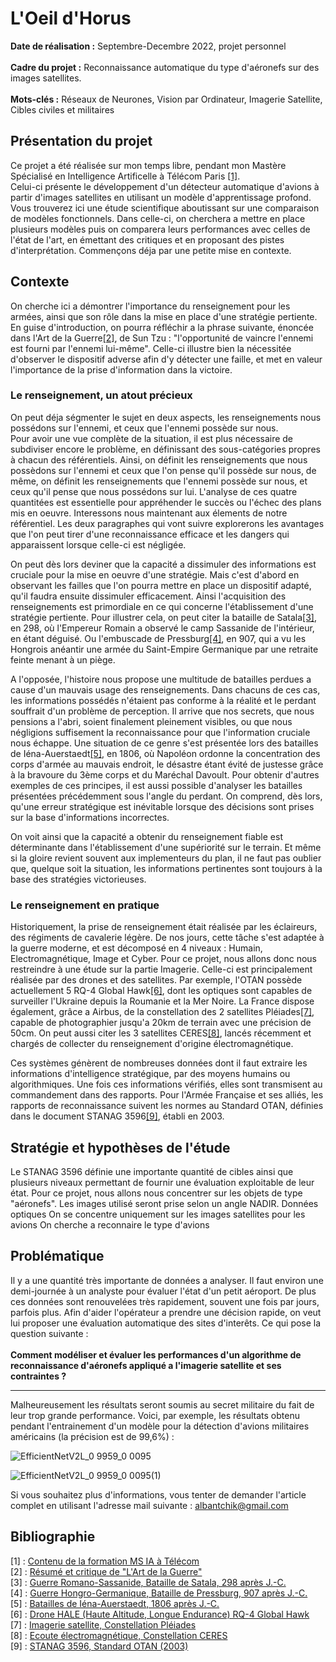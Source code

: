 # L'Oeil d'Horus

**Date de réalisation :** Septembre-Decembre 2022, projet personnel  
<br>
**Cadre du projet :** Reconnaissance automatique du type d'aéronefs sur des images satellites.  
<br>
**Mots-clés :** Réseaux de Neurones, Vision par Ordinateur, Imagerie Satellite, Cibles civiles et militaires  

## Présentation du projet
Ce projet a été réalisée sur mon temps libre, pendant mon Mastère Spécialisé en Intelligence Artificelle à Télécom Paris [[1]](#ref1).  
Celui-ci présente le développement d'un détecteur automatique d'avions à partir d'images satellites en utilisant un modèle d'apprentissage profond.
Vous trouverez ici une étude scientifique aboutissant sur une comparaison de modèles fonctionnels.
Dans celle-ci, on cherchera a mettre en place plusieurs modèles puis on comparera leurs performances avec celles de l'état de l'art, en émettant des critiques et en proposant des pistes d'interprétation. Commençons déja par une petite mise en contexte.  

## Contexte  
On cherche ici a démontrer l'importance du renseignement pour les armées, ainsi que son rôle dans la mise en place d'une stratégie pertiente. En guise d'introduction, on pourra réfléchir a la phrase suivante, énoncée dans l'Art de la Guerre[[2]](#ref2), de Sun Tzu : "l'opportunité de vaincre l'ennemi est fourni par l'ennemi lui-même". Celle-ci illustre bien la nécessitée d'observer le dispositif adverse afin d'y détecter une faille, et met en valeur l'importance de la prise d'information dans la victoire.  

### Le renseignement, un atout précieux  
On peut déja ségmenter le sujet en deux aspects, les renseignements nous possédons sur l'ennemi, et ceux que l'ennemi possède sur nous.  
Pour avoir une vue complète de la situation, il est plus nécessaire de subdiviser encore le problème, en définissant des sous-catégories propres à chacun des référentiels. Ainsi, on définit les renseignements que nous possèdons sur l'ennemi et ceux que l'on pense qu'il possède sur nous, de même, on définit les renseignements que l'ennemi possède sur nous, et ceux qu'il pense que nous possédons sur lui. L'analyse de ces quatre quantitées est essentielle pour appréhender le succès ou l'échec des plans mis en oeuvre. Interessons nous maintenant aux élements de notre référentiel. Les deux paragraphes qui vont suivre explorerons les avantages que l'on peut tirer d'une reconnaissance efficace et les dangers qui apparaissent lorsque celle-ci est négligée.  

On peut dès lors deviner que la capacité a dissimuler des informations est cruciale pour la mise en oeuvre d'une stratégie. Mais c'est d'abord en observant les failles que l'on pourra mettre en place un dispositif adapté, qu'il faudra ensuite dissimuler efficacement. Ainsi l'acquisition des renseignements est primordiale en ce qui concerne l'établissement d'une stratégie pertiente. Pour illustrer cela, on peut citer la bataille de Satala[[3]](#ref3), en 298, où l'Empereur Romain a observé le camp Sassanide de l'intérieur, en étant déguisé. Ou l'embuscade de Pressburg[[4]](#ref4), en 907, qui a vu les Hongrois anéantir une armée du Saint-Empire Germanique par une retraite feinte menant à un piège.  

A l'opposée, l'histoire nous propose une multitude de batailles perdues a cause d'un mauvais usage des renseignements. Dans chacuns de ces cas, les informations possédés n'étaient pas conforme à la réalité et le perdant souffrait d'un problème de perception. Il arrive que nos secrets, que nous pensions a l'abri, soient finalement pleinement visibles, ou que nous négligions suffisement la reconnaissance pour que l'information cruciale nous échappe. Une situation de ce genre s'est présentée lors des batailles de Iéna-Auerstaedt[[5]](#ref5), en 1806, où Napoléon ordonne la concentration des corps d'armée au mauvais endroit, le désastre étant évité de justesse grâce à la bravoure du 3ème corps et du Maréchal Davoult. Pour obtenir d'autres exemples de ces principes, il est aussi possible d'analyser les batailles présentées précédemment sous l'angle du perdant. On comprend, dès lors, qu'une erreur stratégique est inévitable lorsque des décisions sont prises sur la base d'informations incorrectes.  

On voit ainsi que la capacité a obtenir du renseignement fiable est déterminante dans l'établissement d'une supériorité sur le terrain. Et même si la gloire revient souvent aux implementeurs du plan, il ne faut pas oublier que, quelque soit la situation, les informations pertinentes sont toujours à la base des stratégies victorieuses.  

### Le renseignement en pratique  
Historiquement, la prise de renseignement était réalisée par les éclaireurs, des régiments de cavalerie légère. De nos jours, cette tâche s'est adaptée à la guerre moderne, et est décomposé en 4 niveaux : Humain, Electromagnétique, Image et Cyber. Pour ce projet, nous allons donc nous restreindre à une étude sur la partie Imagerie. Celle-ci est principalement réalisée par des drones et des satellites. Par exemple, l'OTAN possède actuellement 5 RQ-4 Global Hawk[[6]](#ref6), dont les optiques sont capables de surveiller l'Ukraine depuis la Roumanie et la Mer Noire. La France dispose également, grâce a Airbus, de la constellation des 2 satellites Pléiades[[7]](#ref7), capable de photographier jusqu'a 20km de terrain avec une précision de 50cm. On peut aussi citer les 3 satellites CERES[[8]](#ref8), lancés récemment et chargés de collecter du renseignement d'origine électromagnétique.

Ces systèmes génèrent de nombreuses données dont il faut extraire les informations d'intelligence stratégique, par des moyens humains ou algorithmiques. Une fois ces informations vérifiés, elles sont transmisent au commandement dans des rapports. Pour l'Armée Française et ses alliés, les rapports de reconnaissance suivent les normes au Standard OTAN, définies dans le document STANAG 3596[[9]](#ref9), établi en 2003.  

## Stratégie et hypothèses de l'étude
Le STANAG 3596 définie une importante quantité de cibles ainsi que plusieurs niveaux permettant de fournir une évaluation exploitable de leur état. Pour ce projet, nous allons nous concentrer sur les objets de type "aéronefs".
Les images utilisé seront prise selon un angle NADIR.
Données optiques
On se concentre uniquement sur les images satellites pour les avions
On cherche a reconnaire le type d'avions
<br>
## Problématique
Il y a une quantité très importante de données a analyser. Il faut environ une demi-journée à un analyste pour évaluer l'état d'un petit aéroport. De plus ces données sont renouvelées très rapidement, souvent une fois par jours, parfois plus.
Afin d'aider l'opérateur a prendre une décision rapide, on veut lui proposer une évaluation automatique des sites d'interêts.
Ce qui pose la question suivante : 
<br> <br>
**Comment modéliser et évaluer les performances d'un algorithme de reconnaissance d'aéronefs appliqué a l'imagerie satellite et ses contraintes ?**
<br>

_ _ _ _ _ _ _ _ _ _ _ _ _ _ _ _ _ _ _ _ _ _ _ _ _ _ _ _ _ _ _ _ _ _ _ _ _ _ _ _ _ _ _ _ _ _ _ _ _ _ _ _ _ _ _ _ _ _ _ _ _ _ _ _ _ _ _ _ _ _ _ _ _ _ _ _ _ _ _ _ _ 


Malheureusement les résultats seront soumis au secret militaire du fait de leur trop grande performance. Voici, par exemple, les résultats obtenu pendant l'entrainement d'un modèle pour la détection d'avions militaires américains (la précision est de 99,6%) : 

![EfficientNetV2L_0 9959_0 0095](https://user-images.githubusercontent.com/90097422/204082669-658562e3-bfe7-43ad-a545-48bd243e01f6.png)

![EfficientNetV2L_0 9959_0 0095(1)](https://user-images.githubusercontent.com/90097422/204082672-23b89528-88e6-45f0-9b1d-3a3c99e4275b.png)

Si vous souhaitez plus d'informations, vous tenter de demander l'article complet en utilisant l'adresse mail suivante : albantchik@gmail.com


## Bibliographie

<a name="ref1">[1]</a> : [Contenu de la formation MS IA à Télécom](https://www.telecom-paris.fr/fr/masteres-specialises/formation-intelligence-artificielle)  
<a name="ref2">[2]</a> : [Résumé et critique de "L'Art de la Guerre"](https://www.getstoryshots.com/fr/books/the-art-of-war-summary/)  
<a name="ref3">[3]</a> : [Guerre Romano-Sassanide, Bataille de Satala, 298 après J.-C.](https://www.youtube.com/watch?v=T2571JUYAlI)  
<a name="ref4">[4]</a> : [Guerre Hongro-Germanique, Bataille de Pressburg, 907 après J.-C.](https://www.youtube.com/watch?v=VHUSCs4Nacg)  
<a name="ref5">[5]</a> : [Batailles de Iéna-Auerstaedt, 1806 après J.-C.](https://www.youtube.com/watch?v=odPUHTJO8to)  
<a name="ref6">[6]</a> : [Drone HALE (Haute Altitude, Longue Endurance) RQ-4 Global Hawk](https://www.avionslegendaires.net/2022/10/actu/loeil-volant-des-allies/?fbclid=IwAR3BfqGRQXVCfEkrNRzq246XAnPmke6V6o_yU0kvRv0cZ_pFD8Ucmfd5fHQ)  
<a name="ref7">[7]</a> : [Imagerie satellite, Constellation Pléiades](https://www.intelligence-airbusds.com/imagery/constellation/pleiades/)  
<a name="ref8">[8]</a> : [Ecoute électromagnétique, Constellation CERES](https://www.defense.gouv.fr/drm/actualites/renseignement-dorigine-electromagnetique-satellites-ceres-france-se-dote-dun-systeme-unique-europe)  
<a name="ref9">[9]</a> : [STANAG 3596, Standard OTAN (2003)](https://infostore.saiglobal.com/en-us/standards/stanag-3596-2003-735625_saig_nato_nato_1786746/)  

